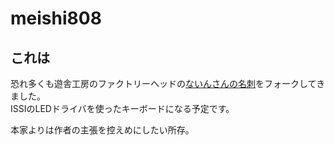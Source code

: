 # meishi808

## これは

恐れ多くも遊舎工房のファクトリーヘッドの[ないんさんの名刺](https://github.com/MakotoKurauchi/sunmeishi)をフォークしてきました。  
ISSIのLEDドライバを使ったキーボードになる予定です。

本家よりは作者の主張を控えめにしたい所存。

